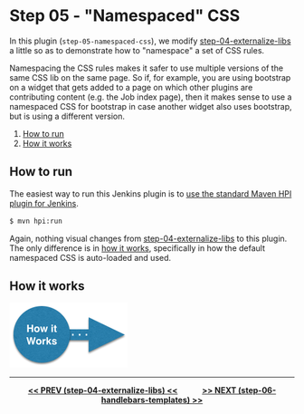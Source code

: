 # Step 05 - "Namespaced" CSS
In this plugin (`step-05-namespaced-css`), we modify <a href="../../../tree/master/step-04-externalize-libs">step-04-externalize-libs</a>
a little so as to demonstrate how to "namespace" a set of CSS rules.

Namespacing the CSS rules makes it safer to use multiple versions of the same CSS lib on the same page. So if, for example, you are
using bootstrap on a widget that gets added to a page on which other plugins are contributing content (e.g. the Job index page),
then it makes sense to use a namespaced CSS for bootstrap in case another widget also uses bootstrap, but is using a different version.

<p>
<ol>
    <li><a href="#how-to-run">How to run</a><br/>
    <li><a href="HOW-IT-WORKS.md">How it works</a><br/>
</ol>    
</p>

## How to run
The easiest way to run this Jenkins plugin is to [use the standard Maven HPI plugin for Jenkins](https://wiki.jenkins-ci.org/display/JENKINS/Plugin+tutorial#Plugintutorial-DebuggingaPlugin).

```sh
$ mvn hpi:run
```

Again, nothing visual changes from <a href="../../../tree/master/step-04-externalize-libs">step-04-externalize-libs</a> to this plugin.
The only difference is in <a href="HOW-IT-WORKS.md">how it works</a>, specifically in how the default namespaced CSS is auto-loaded and used.

## How it works

<a href="HOW-IT-WORKS.md"><img src="../img/how-it-works.png" /></a>

<hr/>
<p align="center">
<b><a href="../../../tree/master/step-04-externalize-libs">&lt;&lt; PREV (step-04-externalize-libs) &lt;&lt;</a>  &nbsp;&nbsp;&nbsp;&nbsp;&nbsp;&nbsp;&nbsp;&nbsp;&nbsp;&nbsp;&nbsp;  <a href="../../../tree/master/step-06-handlebars-templates">&gt;&gt; NEXT (step-06-handlebars-templates) &gt;&gt;</a></b>
</p>

[Node.js]: https://nodejs.org
[Gulp]: https://github.com/gulpjs/gulp
[jenkins-js-builder]: https://github.com/jenkinsci/js-builder
[jenkins-js-modules]: https://github.com/jenkinsci/js-modules
[jenkins-js-libs]: https://github.com/jenkinsci/js-libs
[CommonJS]: http://www.commonjs.org/
[jquery-detached]: https://github.com/tfennelly/jquery-detached
[bootstrap-detached]: https://github.com/tfennelly/bootstrap-detached
[Browserify]: http://browserify.org/
[bundle]: https://github.com/jenkinsci/js-modules/blob/master/FAQs.md#what-is-the-difference-between-a-module-and-a-bundle

